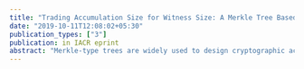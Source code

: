 ```yaml
---
title: "Trading Accumulation Size for Witness Size: A Merkle Tree Based Universal Accumulator Via Subset Differences"
date: "2019-10-11T12:08:02+05:30"
publication_types: ["3"]
publication: in IACR eprint
abstract: "Merkle-type trees are widely used to design cryptographic accumulators. The primary advantage in using Merkle tree for accumulators is that they only assume existence of collision resistant hash functions. Merkle tree based accumulators produces constant size accumulation values. But, the size of the witness is always logarithmic in the number of values accumulated, opposed to the constant size witness as exhibited by some of the other popular accumulators that uses number theoretic techniques and problems. Surprisingly, there exists no Merkle tree based accumulator that provides a trade-off between accumulation size and witness size. Such a trade-off is warranted, as argued in this paper, in a situation where witnesses are stored in memory constrained devices and are being moved around continuously, as opposed to the accumulation values that remain stationary, often in devices with moderate storage capacity. In this paper we propose a Merkle-tree based accumulator scheme assuming only collision-resistant hash functions exist. Our scheme allows witness of size that is in general strictly less than logarithmic in the number of values accumulated, and in some cases reduces to constant size. The trade-off cost results in an increased accumulation size."
---
```



